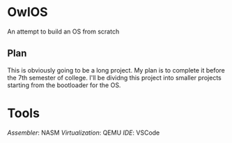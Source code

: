 # OwlOS
An attempt to build an OS from scratch

## Plan
This is obviously going to be a long project. My plan is to complete it before the 7th semester of college. I'll be dividng this project into smaller projects starting from the bootloader for the OS.

# Tools
*Assembler*: NASM
*Virtualization*: QEMU
*IDE*: VSCode

